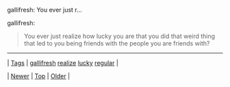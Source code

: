 <!--
title: gallifresh
date: 2020-06-28T15:27:00.361Z
tags: gallifresh, realize, lucky, regular
-->


gallifresh: You ever just r...

<p>gallifresh:</p>

<blockquote>
<p>You ever just realize how lucky you are that you did that weird thing that led to you being friends with the people you are friends with?</p>
</blockquote>

<!--BOTTOM-POST-NAVIGATION-->
---

| [Tags](tags.md) | [gallifresh](tag-gallifresh.md) [realize](tag-realize.md) [lucky](tag-lucky.md) [regular](tag-regular.md) |

| [Newer](93195117131.md) | [Top](index.md) | [Older](93201998926.md) |